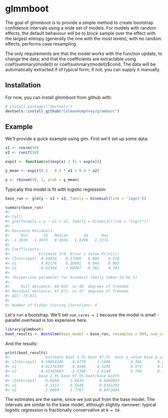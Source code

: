 
<!-- README.md is generated from README.Rmd. Please edit that file -->
glmmboot
========

The goal of glmmboot is to provide a simple method to create bootstrap confidence intervals using a wide set of models. For models with random effects, the default behaviour will be to block sample over the effect with the largest entropy (generally the one with the most levels); with no random effects, performs case resampling.

The only requirements are that the model works with the function update, to change the data; and that the coefficients are extractable using coef(summary(model)) or coef(summary(model))$cond. The data will be automatically extracted if of typical form; if not, you can supply it manually.

Installation
------------

For now, you can install glmmboot from github with:

``` r
# install.packages("devtools")
devtools::install_github("ColmanHumphrey/glmmboot")
```

Example
-------

We'll provide a quick example using glm. First we'll set up some data:

``` r
x1 <- rnorm(50)
x2 <- runif(50)

expit <- function(x){exp(x) / (1 + exp(x))}

y_mean <- expit(0.2 - 0.3 * x1 + 0.4 * x2)

y <- rbinom(50, 1, prob = y_mean)
```

Typically this model is fit with logistic regression:

``` r
base_run <- glm(y ~ x1 + x2, family = binomial(link = 'logit'))

summary(base_run)
#> 
#> Call:
#> glm(formula = y ~ x1 + x2, family = binomial(link = "logit"))
#> 
#> Deviance Residuals: 
#>     Min       1Q   Median       3Q      Max  
#> -1.3838  -1.3079   0.9926   1.0290   1.1374  
#> 
#> Coefficients:
#>             Estimate Std. Error z value Pr(>|z|)
#> (Intercept)  0.50854    0.57408   0.886    0.376
#> x1           0.01176    0.26991   0.044    0.965
#> x2          -0.41584    1.08987  -0.382    0.703
#> 
#> (Dispersion parameter for binomial family taken to be 1)
#> 
#>     Null deviance: 68.029  on 49  degrees of freedom
#> Residual deviance: 67.871  on 47  degrees of freedom
#> AIC: 73.871
#> 
#> Number of Fisher Scoring iterations: 4
```

Let's run a bootstrap. We'll set `num_cores = 1` because the model is small - parallel overhead is too expensive here.

``` r
library(glmmboot)
boot_results <- BootGlmm(base_model = base_run, resamples = 999, num_cores = 1)
```

And the results:

``` r
print(boot_results)
#>                estimate boot 2.5% boot 97.5%  boot p_value base p_value
#> (Intercept)  0.50854106   -0.4779     1.5686         0.386       0.3802
#> x1           0.01176399   -0.4940     0.5205         0.974       0.9654
#> x2          -0.41583663   -2.5389     1.6149         0.708       0.7045
#>             base 2.5% base 97.5% boot/base width
#> (Intercept)   -0.6464     1.6634       0.8860093
#> x1            -0.5312     0.5548       0.9341203
#> x2            -2.6084     1.7767       0.9472604
```

The estimates are the same, since we just pull from the base model. The intervals are similar to the base model, although slightly narrower: typical logistic regression is fractionally conservative at `N = 50`.
